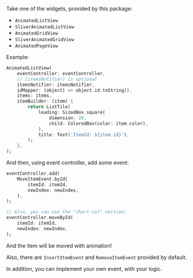 Take one of the widgets, provided by this package: 

- `AnimatedListView` 
- `SliverAnimatedListView` 
- `AnimatedGridView`
- `SliverAnimatedGridView`
- `AnimatedPageView`

Example:
```dart
AnimatedListView(
    eventController: eventController,
    // [itemsNotifier] is optional
    itemsNotifier: itemsNotifier,
    idMapper: (object) => object.id.toString(),
    items: items,
    itemBuilder: (item) {
        return ListTile(
            leading: SizedBox.square(
                dimension: 20,
                child: ColoredBox(color: item.color),
            ),
            title: Text('ItemId: ${item.id}'),
        );
    },
);
```

And then, using event controller, add some event:

```dart
eventController.add(
    MoveItemEvent.byId(
        itemId: itemId,
        newIndex: newIndex,
    ),
);

// Also, you can use the "short-cut" version:
eventController.moveById(
    itemId: itemId,
    newIndex: newIndex,
);
```

And the item will be moved with animation!

Also, there are `InsertItemEvent` and `RemoveItemEvent` provided by default.

In addition, you can implement your own event, with your logic.